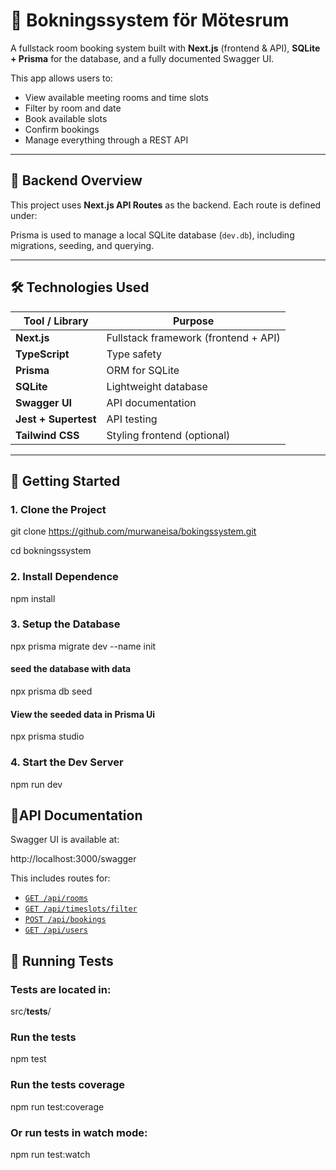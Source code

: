 # 📆 Bokningssystem för Mötesrum

A fullstack room booking system built with **Next.js** (frontend & API), **SQLite + Prisma** for the database, and a fully documented Swagger UI.

This app allows users to:
- View available meeting rooms and time slots
- Filter by room and date
- Book available slots
- Confirm bookings
- Manage everything through a REST API

---

## 🔧 Backend Overview

This project uses **Next.js API Routes** as the backend. Each route is defined under:


Prisma is used to manage a local SQLite database (`dev.db`), including migrations, seeding, and querying.

---

## 🛠 Technologies Used

| Tool / Library         | Purpose                          |
|------------------------|----------------------------------|
| **Next.js**            | Fullstack framework (frontend + API) |
| **TypeScript**         | Type safety                      |
| **Prisma**             | ORM for SQLite                   |
| **SQLite**             | Lightweight database             |
| **Swagger UI**         | API documentation                |
| **Jest + Supertest**   | API testing                      |
| **Tailwind CSS**       | Styling frontend (optional)      |

---

## 🚀 Getting Started

### 1. Clone the Project


git clone https://github.com/murwaneisa/bokingssystem.git

cd bokningssystem

### 2. Install Dependence
 npm install

### 3. Setup the Database
 npx prisma migrate dev --name init
 
#### seed the database with data 

 npx prisma db seed

#### View the seeded data in Prisma Ui

 npx prisma studio

### 4. Start the Dev Server
 npm run dev

## 📘API Documentation
Swagger UI is available at:


http://localhost:3000/swagger

This includes routes for:

- [`GET /api/rooms`](#)
- [`GET /api/timeslots/filter`](#)
- [`POST /api/bookings`](#)
- [`GET /api/users`](#)

## 🧪 Running Tests
### Tests are located in:
 src/__tests__/
### Run the tests
  npm test
### Run the tests coverage 
  npm run test:coverage
### Or run tests in watch mode:
  npm run test:watch  
